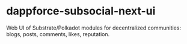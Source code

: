 # dappforce-subsocial-next-ui
Web UI of Substrate/Polkadot modules for decentralized communities: blogs, posts, comments, likes, reputation.
